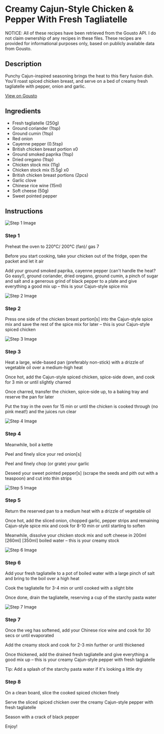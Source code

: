 # Creamy Cajun-Style Chicken & Pepper With Fresh Tagliatelle

NOTICE: All of these recipes have been retrieved from the Gousto API. I do not claim ownership of any recipes in these files. These recipes are provided for informational purposes only, based on publicly available data from Gousto.

## Description

Punchy Cajun-inspired seasoning brings the heat to this fiery fusion dish. You'll roast spiced chicken breast, and serve on a bed of creamy fresh tagliatelle with pepper, onion and garlic. 

[View on Gousto](https://www.gousto.co.uk/recipes/cookbook/creamy-cajun-style-chicken-pepper-with-fresh-tagliatelle)

## Ingredients

- Fresh tagliatelle (250g)
- Ground coriander (1tsp)
- Ground cumin (1tsp)
- Red onion
- Cayenne pepper (0.5tsp)
- British chicken breast portion x0
- Ground smoked paprika (1tsp)
- Dried oregano (1tsp)
- Chicken stock mix (11g)
- Chicken stock mix (5.5g) x0
- British chicken breast portions (2pcs)
- Garlic clove
- Chinese rice wine (15ml)
- Soft cheese (50g)
- Sweet pointed pepper

## Instructions

![Step 1 Image](https://production-media.gousto.co.uk/cms/recipe-step-image/Step-1-copy-2-1691483833463-x200.jpg)

### Step 1

Preheat the oven to 220°C/ 200°C (fan)/ gas 7

Before you start cooking, take your chicken out of the fridge, open the packet and let it air

Add your ground smoked paprika, cayenne pepper (can't handle the heat? Go easy!), ground coriander, dried oregano, ground cumin, a pinch of sugar and salt and a generous grind of black pepper to a plate and give everything a good mix up – this is your Cajun-style spice mix

![Step 2 Image](https://production-media.gousto.co.uk/cms/recipe-step-image/Step-2-copy-2-1691483836075-x200.jpg)

### Step 2

Press one side of the chicken breast portion[s] into the Cajun-style spice mix and save the rest of the spice mix for later – this is your Cajun-style spiced chicken

![Step 3 Image](https://production-media.gousto.co.uk/cms/recipe-step-image/Step-3-copy-3-1691483839978-x200.jpg)

### Step 3

Heat a large, wide-based pan (preferably non-stick) with a drizzle of vegetable oil over a medium-high heat

Once hot, add the Cajun-style spiced chicken, spice-side down, and cook for 3 min or until slightly charred

Once charred, transfer the chicken, spice-side up, to a baking tray and reserve the pan for later

Put the tray in the oven for 15 min or until the chicken is cooked through (no pink meat!) and the juices run clear

![Step 4 Image](https://production-media.gousto.co.uk/cms/recipe-step-image/Step-4-copy-2-1691483844823-x200.jpg)

### Step 4

Meanwhile, boil a kettle

Peel and finely slice your red onion[s]

Peel and finely chop (or grate) your garlic

Deseed your sweet pointed pepper[s] (scrape the seeds and pith out with a teaspoon) and cut into thin strips

![Step 5 Image](https://production-media.gousto.co.uk/cms/recipe-step-image/step-5-copy-1691483848260-x200.jpg)

### Step 5

Return the reserved pan to a medium heat with a drizzle of vegetable oil

Once hot, add the sliced onion, chopped garlic, pepper strips and remaining Cajun-style spice mix and cook for 8-10 min or until starting to soften

Meanwhile, dissolve your chicken stock mix and soft cheese in 200ml <span class="text-purple">[260ml]</span> <span class="text-danger">[350ml] </span>boiled water – this is your creamy stock

![Step 6 Image](https://production-media.gousto.co.uk/cms/recipe-step-image/Step-6-copy-1691483852393-x200.jpg)

### Step 6

Add your fresh tagliatelle to a pot of boiled water with a large pinch of salt and bring to the boil over a high heat

Cook the tagliatelle for 3-4 min or until cooked with a slight bite

Once done, drain the tagliatelle, reserving a cup of the starchy pasta water

![Step 7 Image](https://production-media.gousto.co.uk/cms/recipe-step-image/step-7-copy-6-1691483856527-x200.jpg)

### Step 7

Once the veg has softened, add your Chinese rice wine and cook for 30 secs or until evaporated

Add the creamy stock and cook for 2-3 min further or until thickened

Once thickened, add the drained fresh tagliatelle and give everything a good mix up – this is your creamy Cajun-style pepper with fresh tagliatelle

Tip: Add a splash of the starchy pasta water if it's looking a little dry

### Step 8

On a clean board, slice the cooked spiced chicken finely

Serve the sliced spiced chicken over the creamy Cajun-style pepper with fresh tagliatelle

Season with a crack of black pepper

Enjoy!

